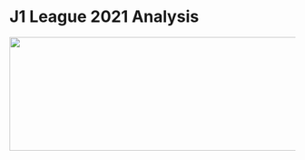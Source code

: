 # J1 League 2021 Analysis

<img src="https://japanteams.com/wp-content/uploads/2021/02/J2021.png" width="600" height="200" />

